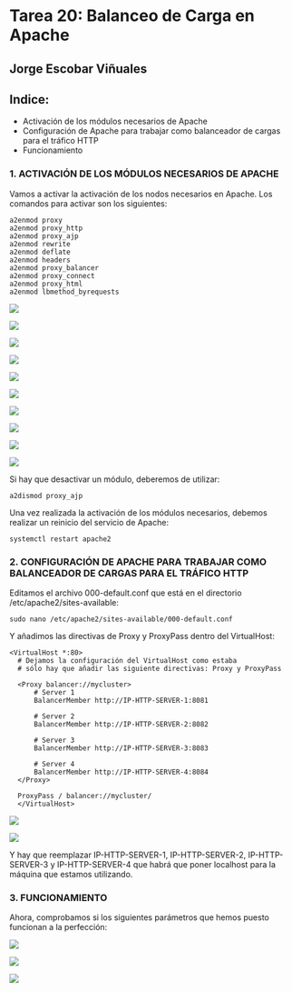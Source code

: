 # Tarea 20: Balanceo de Carga en Apache

  ## Jorge Escobar Viñuales

  ## Indice:
 - Activación de los módulos necesarios de Apache
 - Configuración de Apache para trabajar como balanceador de cargas para el tráfico HTTP
 - Funcionamiento

 ### 1. ACTIVACIÓN DE LOS MÓDULOS NECESARIOS DE APACHE

Vamos a activar la activación de los nodos necesarios en Apache. Los comandos para activar son los siguientes:

    a2enmod proxy
    a2enmod proxy_http
    a2enmod proxy_ajp
    a2enmod rewrite
    a2enmod deflate
    a2enmod headers
    a2enmod proxy_balancer
    a2enmod proxy_connect
    a2enmod proxy_html
    a2enmod lbmethod_byrequests

![](https://github.com/Jorgeev27/GIT/blob/main/img/Tarea%2020%20-%20Balanceo%20de%20Carga%20en%20Apache/Balanceo%20Cargas%201.png)

![](https://github.com/Jorgeev27/GIT/blob/main/img/Tarea%2020%20-%20Balanceo%20de%20Carga%20en%20Apache/Balanceo%20Cargas%202.png)

![](https://github.com/Jorgeev27/GIT/blob/main/img/Tarea%2020%20-%20Balanceo%20de%20Carga%20en%20Apache/Balanceo%20Cargas%203.png)

![](https://github.com/Jorgeev27/GIT/blob/main/img/Tarea%2020%20-%20Balanceo%20de%20Carga%20en%20Apache/Balanceo%20Cargas%204.png)

![](https://github.com/Jorgeev27/GIT/blob/main/img/Tarea%2020%20-%20Balanceo%20de%20Carga%20en%20Apache/Balanceo%20Cargas%205.png)

![](https://github.com/Jorgeev27/GIT/blob/main/img/Tarea%2020%20-%20Balanceo%20de%20Carga%20en%20Apache/Balanceo%20Cargas%206.png)

![](https://github.com/Jorgeev27/GIT/blob/main/img/Tarea%2020%20-%20Balanceo%20de%20Carga%20en%20Apache/Balanceo%20Cargas%207.png)

![](https://github.com/Jorgeev27/GIT/blob/main/img/Tarea%2020%20-%20Balanceo%20de%20Carga%20en%20Apache/Balanceo%20Cargas%208.png)

![](https://github.com/Jorgeev27/GIT/blob/main/img/Tarea%2020%20-%20Balanceo%20de%20Carga%20en%20Apache/Balanceo%20Cargas%209.png)

![](https://github.com/Jorgeev27/GIT/blob/main/img/Tarea%2020%20-%20Balanceo%20de%20Carga%20en%20Apache/Balanceo%20Cargas%2010.png)

Si hay que desactivar un módulo, deberemos de utilizar:

    a2dismod proxy_ajp

Una vez realizada la activación de los módulos necesarios, debemos realizar un reinicio del servicio de Apache:

    systemctl restart apache2

 ### 2. CONFIGURACIÓN DE APACHE PARA TRABAJAR COMO BALANCEADOR DE CARGAS PARA EL TRÁFICO HTTP

Editamos el archivo 000-default.conf que está en el directorio /etc/apache2/sites-available:

    sudo nano /etc/apache2/sites-available/000-default.conf

Y añadimos las directivas de Proxy y ProxyPass dentro del VirtualHost:

    <VirtualHost *:80>
      # Dejamos la configuración del VirtualHost como estaba
      # sólo hay que añadir las siguiente directivas: Proxy y ProxyPass

      <Proxy balancer://mycluster>
          # Server 1
          BalancerMember http://IP-HTTP-SERVER-1:8081

          # Server 2
          BalancerMember http://IP-HTTP-SERVER-2:8082

          # Server 3
          BalancerMember http://IP-HTTP-SERVER-3:8083

          # Server 4
          BalancerMember http://IP-HTTP-SERVER-4:8084
      </Proxy>

      ProxyPass / balancer://mycluster/
      </VirtualHost>

![](https://github.com/Jorgeev27/GIT/blob/main/img/Tarea%2020%20-%20Balanceo%20de%20Carga%20en%20Apache/Balanceo%20Cargas%2011.png)

![](https://github.com/Jorgeev27/GIT/blob/main/img/Tarea%2020%20-%20Balanceo%20de%20Carga%20en%20Apache/Balanceo%20Cargas%2012.png)

Y hay que reemplazar IP-HTTP-SERVER-1, IP-HTTP-SERVER-2, IP-HTTP-SERVER-3 y IP-HTTP-SERVER-4 que habrá que poner localhost para la máquina que estamos utilizando.

  ### 3. FUNCIONAMIENTO

Ahora, comprobamos si los siguientes parámetros que hemos puesto funcionan a la perfección:

![](https://github.com/Jorgeev27/GIT/blob/main/img/Tarea%2020%20-%20Balanceo%20de%20Carga%20en%20Apache/Balanceo%20Cargas%2013.png)

![](https://github.com/Jorgeev27/GIT/blob/main/img/Tarea%2020%20-%20Balanceo%20de%20Carga%20en%20Apache/Balanceo%20Cargas%2014.png)

![](https://github.com/Jorgeev27/GIT/blob/main/img/Tarea%2020%20-%20Balanceo%20de%20Carga%20en%20Apache/Balanceo%20Cargas%2015.png)
